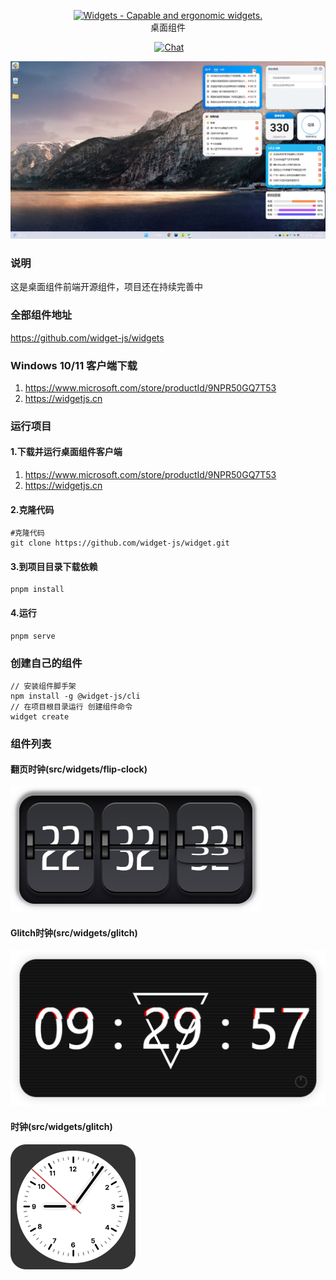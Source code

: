<p align="center">
<a href="https://github.com/widget-js/widgets">
  <img width="150" src="https://raw.githubusercontent.com/widget-js/widgets/master/screenshot/logo.png" alt="Widgets - Capable and ergonomic widgets." width="300">
</a>
<br>
桌面组件
</p>

<p align="center">
  <img src="https://img.shields.io/github/license/widget-js/widgets" alt="">
  <a href="https://discord.gg/vwSAaRR8cT"><img src="https://img.shields.io/badge/chat-on%20discord-7289da.svg?sanitize=true" alt="Chat"></a>
</p>

![png](screenshot/screenshot.jpg)

### 说明

这是桌面组件前端开源组件，项目还在持续完善中

### 全部组件地址

https://github.com/widget-js/widgets

### Windows 10/11 客户端下载

1. https://www.microsoft.com/store/productId/9NPR50GQ7T53
2. https://widgetjs.cn

### 运行项目

#### 1.下载并运行桌面组件客户端

1. https://www.microsoft.com/store/productId/9NPR50GQ7T53
2. https://widgetjs.cn

#### 2.克隆代码

```shell
#克隆代码
git clone https://github.com/widget-js/widget.git

```

#### 3.到项目目录下载依赖

```shell
pnpm install
```

#### 4.运行

```shell
pnpm serve
```

### 创建自己的组件

```shell
// 安装组件脚手架
npm install -g @widget-js/cli
// 在项目根目录运行 创建组件命令
widget create
```

### 组件列表

#### 翻页时钟(src/widgets/flip-clock)

![png](./public/images/preview_flip_clock.png)

#### Glitch时钟(src/widgets/glitch)

![png](./public/images/preview_glitch_clock.png)

#### 时钟(src/widgets/glitch)

![png](./public/images/preview_clock.png)
